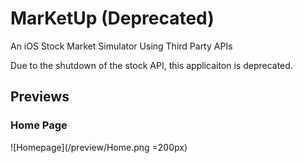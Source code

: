 # MarKetUp (Deprecated)
An iOS Stock Market Simulator Using Third Party APIs

Due to the shutdown of the stock API, this applicaiton is deprecated.


## Previews
### Home Page
![Homepage](/preview/Home.png =200px)
